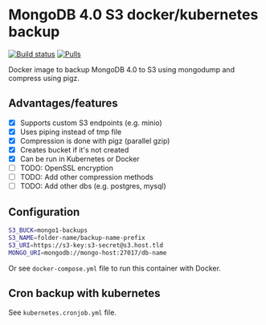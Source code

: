 # MongoDB 4.0 S3 docker/kubernetes backup

[![Build status](https://github.com/standart-ag/mongo-backup-s3/workflows/Docker%20Image%20CI/badge.svg)]() [![Pulls](https://img.shields.io/docker/pulls/standartag/mongo-backup?style=flat&labelColor=1B3D4B&color=06A64F&logoColor=white&logo=docker&label=pulls)]()

Docker image to backup MongoDB 4.0 to S3 using mongodump and compress using pigz.

## Advantages/features
- [x] Supports custom S3 endpoints (e.g. minio)
- [x] Uses piping instead of tmp file
- [x] Compression is done with pigz (parallel gzip)
- [x] Creates bucket if it's not created
- [x] Can be run in Kubernetes or Docker
- [ ] TODO: OpenSSL encryption
- [ ] TODO: Add other compression methods
- [ ] TODO: Add other dbs (e.g. postgres, mysql)

## Configuration
```bash
S3_BUCK=mongo1-backups
S3_NAME=folder-name/backup-name-prefix
S3_URI=https://s3-key:s3-secret@s3.host.tld
MONGO_URI=mongodb://mongo-host:27017/db-name
```

Or see `docker-compose.yml` file to run this container with Docker.

## Cron backup with kubernetes

See `kubernetes.cronjob.yml` file.
